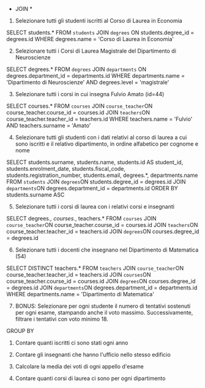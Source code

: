 * JOIN *

1. Selezionare tutti gli studenti iscritti al Corso di Laurea in Economia

SELECT students.*
FROM `students`
JOIN `degrees` ON students.degree_id = degrees.id
WHERE degrees.name = 'Corso di Laurea in Economia'

2. Selezionare tutti i Corsi di Laurea Magistrale del Dipartimento di Neuroscienze

SELECT degrees.*
FROM `degrees`
JOIN `departments` ON degrees.department_id = departments.id
WHERE departments.name = 'Dipartimento di Neuroscienze' AND degrees.level = 'magistrale'

3. Selezionare tutti i corsi in cui insegna Fulvio Amato (id=44)

SELECT courses.*
FROM `courses`
JOIN `course_teacher`ON course_teacher.course_id = courses.id
JOIN `teachers`ON course_teacher.teacher_id = teachers.id
WHERE teachers.name = 'Fulvio' AND teachers.surname = 'Amato'

4. Selezionare tutti gli studenti con i dati relativi al corso di laurea a cui sono iscritti e il relativo dipartimento, in ordine alfabetico per cognome e nome

SELECT students.surname, students.name, students.id AS student_id, students.enrolment_date, students.fiscal_code, students.registration_number, students.email, degrees.*, departments.name
FROM `students`
JOIN `degrees`ON students.degree_id = degrees.id
JOIN `departments`ON degrees.department_id = departments.id
ORDER BY students.surname ASC

5. Selezionare tutti i corsi di laurea con i relativi corsi e insegnanti

SELECT degrees.*, courses.*, teachers.*
FROM `courses`
JOIN `course_teacher`ON course_teacher.course_id = courses.id
JOIN `teachers`ON course_teacher.teacher_id = teachers.id
JOIN `degrees`ON courses.degree_id = degrees.id

6. Selezionare tutti i docenti che insegnano nel Dipartimento di Matematica (54)

SELECT DISTINCT teachers.*
FROM `teachers`
JOIN `course_teacher`ON course_teacher.teacher_id = teachers.id
JOIN `courses`ON course_teacher.course_id = courses.id
JOIN `degrees`ON courses.degree_id = degrees.id
JOIN `departments`ON degrees.department_id = departments.id
WHERE departments.name = 'Dipartimento di Matematica'

7. BONUS: Selezionare per ogni studente il numero di tentativi sostenuti per ogni esame, stampando anche il voto massimo. Successivamente, filtrare i tentativi con voto minimo 18.

GROUP BY
1. Contare quanti iscritti ci sono stati ogni anno



2. Contare gli insegnanti che hanno l'ufficio nello stesso edificio



3. Calcolare la media dei voti di ogni appello d'esame



4. Contare quanti corsi di laurea ci sono per ogni dipartimento